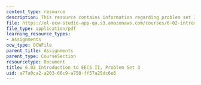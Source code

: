 ```yaml
---
content_type: resource
description: This resource contains information regarding problem set 3.
file: https://ol-ocw-studio-app-qa.s3.amazonaws.com/courses/6-02-introduction-to-eecs-ii-digital-communication-systems-fall-2012/a77a0ca2a20366c9a750ff57a25dc6e6_MIT6_02F12_ps3.pdf
file_type: application/pdf
learning_resource_types:
- Assignments
ocw_type: OCWFile
parent_title: Assignments
parent_type: CourseSection
resourcetype: Document
title: 6.02 Introduction to EECS II, Problem Set 3
uid: a77a0ca2-a203-66c9-a750-ff57a25dc6e6
---
```

